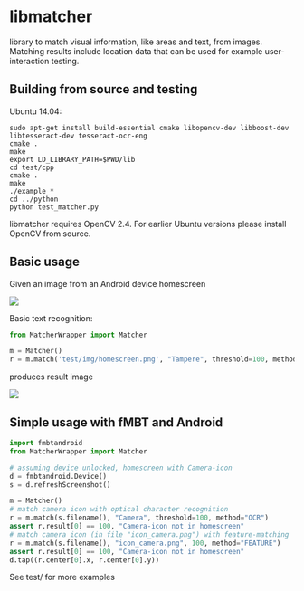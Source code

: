 # libmatcher

library to match visual information, like areas and text, from images.
Matching results include location data that can be used for example user-interaction testing.

## Building from source and testing

Ubuntu 14.04:

```
sudo apt-get install build-essential cmake libopencv-dev libboost-dev libtesseract-dev tesseract-ocr-eng
cmake .
make
export LD_LIBRARY_PATH=$PWD/lib
cd test/cpp
cmake .
make
./example_*
cd ../python
python test_matcher.py
```

libmatcher requires OpenCV 2.4. For earlier Ubuntu versions please install OpenCV from source.

## Basic usage

Given an image from an Android device homescreen

![](https://raw.github.com/vilvo/libmatcher/master/test/img/homescreen.png)

Basic text recognition:
```python
from MatcherWrapper import Matcher

m = Matcher()
r = m.match('test/img/homescreen.png', "Tampere", threshold=100, method="OCR")
```
produces result image

![](https://raw.github.com/vilvo/libmatcher/master/example/100_homescreen__Tampere_1395905228.png)

## Simple usage with fMBT and Android

```python
import fmbtandroid
from MatcherWrapper import Matcher

# assuming device unlocked, homescreen with Camera-icon
d = fmbtandroid.Device()
s = d.refreshScreenshot()

m = Matcher()
# match camera icon with optical character recognition
r = m.match(s.filename(), "Camera", threshold=100, method="OCR")
assert r.result[0] == 100, "Camera-icon not in homescreen"
# match camera icon (in file "icon_camera.png") with feature-matching
r = m.match(s.filename(), "icon_camera.png", 100, method="FEATURE")
assert r.result[0] == 100, "Camera-icon not in homescreen"
d.tap((r.center[0].x, r.center[0].y))
```

See test/ for more examples
